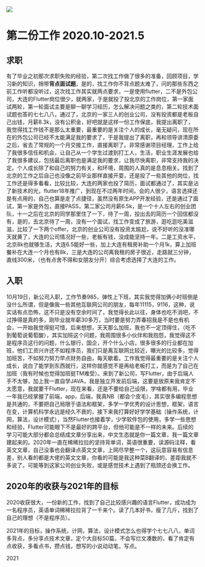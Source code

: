 ![](https://img-blog.csdnimg.cn/1006d68dd9bc42b2af325cc49eb1e06b.png)

# 第二份工作 2020.10-2021.5

## 求职

有了毕业之初那次求职失败的经验，第二次找工作做了很多的准备，回顾项目，学习新的知识，捎带**背点面试题**，是的，找工作你不背点题太难了，问的那些东西之前工作听都没听过，这次找工作其实就两点要求，一是使用flutter，二不是外包公司，大连的Flutter岗位很少，就两家，于是就投了投北京的工作岗位，第一家面试两轮，第一轮面试主要是聊一聊学习经历，怎么解决问题之类的，第二轮技术面试题也答的七七八八，通过了，北京的一家三人的创业公司，没有投资都是老板自己出钱，月薪8.3k，没有公积金，好吧就是这样一份工作保底，我提出离职了，我觉得找工作钱不是那么太重要，最重要的是关注个人的成长，毫无疑问，现在所在的外包公司已经不太能满足我的要求了，于是我提出了离职，再和领导讲清原委之后，省去了常规的一个月交接工作，直接离职了。非常感谢项目经理，工作上给了我很多信任和机会，让自己从一个学生过渡到打工人，生活，职业生涯发展也给了我很多建议，包括最后离职也是满足我的要求，让我尽快离职，非常支持我的决定。个人成长除了和自己的努力有关，和环境，周围的人真的是息息相关。找到了北京的工作之后自己也没像之前毕业那样直接开耍，还是投了一些其他的岗位，找工作还是得多看看，比较比较，大连的两家也投了简历，面试都通过了，其实是沾了新技术的光，flutter18年推广，到现在不过两年时间，会的人很少，语言选择还是有点用的，自己也算是走了点捷径，虽然没有原生APP开发经验，还是通过了面试，第一家是外包，直接PASS，第二家公司月薪6.5k，是一个十人左右的创业团队，十一之后在北京的同学那里住了一下，待了一周，投出去的简历一个回信都没有，是的，去北京待了一周，没有一个面试，找工作变成了旅游，逛吃逛吃美滋滋，比较了一下两个offer，北京的创业公司没有投资太尴尬，说不好听的没准哪天就黄了，大连的公司情况好一些，老板有钱，没成能坚持一年。二是工资水平，北京8k也就够生活，大连6.5能好一些，加上大连有租房补助一个月1k，算上加班餐补在大连一个月也有8k，三是大连的公司离我租的房子很近，走路就三分钟，直线300米，（也有点舍不得和女朋友分开）综合考虑选择了大连的工作。

## 入职

10月19日，新公司入职，工作节奏985，弹性上下班，其实我觉得加俩小时班倒是没什么所谓，但是像我一些其他互联网公司的朋友，每年11115，9116，这种，说实话有点恐怖，这不只是没有空余时间了，我觉得长此以往，身体也吃不消吧，不过挣得是真的多，刚毕业就年薪30多万，当时要是努力弄春招我是不是也有机会，一开始我觉得挺可惜，后来想想，天天那么加班，我也不一定顶得住，（吃不到葡萄说葡萄酸），其实加班这个问题，我周围很多小伙伴和我抱怨，我觉得这不是程序员这行的问题，什么银行，国企，开个什么小店，很多很多的行业都在加班，他们工资兴许还不如程序员，我们只是离互联网比较近，曝光的比较多，觉得加班苦，不如努力努力早点财务自由，每天歇着。工作我觉得最重要的是关注个人成长，说白了能学到东西就行，这样你就感觉不是再给老板打工，而是为了自己在加班（我有时候也觉得加班挺TM难受）。来到了新公司，写Flutter，由于后端人手不太够，加上我一直自学JAVA，我是独立开发前后端，这要是放原来我肯定不太愿意，我就要干Flutter，现在来看，还是不要给自己设限，学啥都有用，毕业一年我已经掌握了前端，app，后端，我真NB（都会个皮毛），其实很多编程思想是共通的，不要把自己局限于语法和框架，多学一学优秀的设计思想，框架，语言在变，计算机科学永远是经久不衰的，接下来我打算好好学学基础（操作系统，计网，算法，设计模式），当然Flutter也接着学，少学软件包的使用，多学一些思想和经验，Flutter可能眼下不是最好的跨平台，但他可能是不一样的未来。后续的学习可能大部分都会总结成文章分享出来，中文生态就是你一篇文章，我一篇文章建起来的。2020年一直在稀稀拉拉的坚持背单词，英语很重要，读源码注释，看英文文章，自己没事也会翻译点英文文章，上网尽早整一个，这玩意容易有信息差，别人看的都是大佬的英文文章，你看的可能是我这种菜B翻译的，差距我就不多说了。可能等到这家公司创业失败，或是感觉技术上遇到了瓶颈还会换工作。

## 2020年的收获与2021年的目标

2020收获很大，一份新的工作，找到了自己比较感兴趣的语言Flutter，成功成为一名程序员，英语单词稀稀拉拉背了一千来个。读了几本好书，瘦了几斤，找到了自己的理想（不是程序员）。

2021年的目标，操作系统，计网，算法，设计模式怎么也得学个七七八八，单词多背点，多分享点技术文章，定个大目标50篇，不会写烂文凑数的，看了肯定有点收获，多看点书，攒点钱，想写的小说动动笔，写点。

2021

